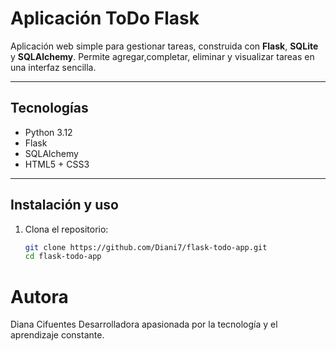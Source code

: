 # Aplicación ToDo Flask 

Aplicación web simple para gestionar tareas, construida con **Flask**, **SQLite** y **SQLAlchemy**. Permite agregar,completar, eliminar y visualizar tareas en una interfaz sencilla.

---

## Tecnologías

- Python 3.12
- Flask
- SQLAlchemy
- HTML5 + CSS3

---

## Instalación y uso

1. Clona el repositorio:
   ```bash
   git clone https://github.com/Diani7/flask-todo-app.git
   cd flask-todo-app

# Autora
Diana Cifuentes
Desarrolladora apasionada por la tecnología y el aprendizaje constante.
